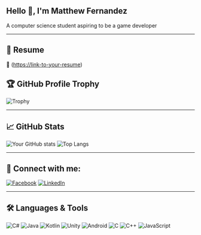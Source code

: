 ## Hello 👋, I'm Matthew Fernandez

A computer science student aspiring to be a game developer 

---

## 📎 Resume
📄 ([https://link-to-your-resume](https://docs.google.com/document/d/1usTc2146QIaY--Y61zlwzSRN8t4Dg0AVt2xF9wUBG88/edit?usp=sharing))

## 🏆 GitHub Profile Trophy
![Trophy](https://github-profile-trophy.vercel.app/?Batwoper=Batwoper&theme=darkhub)

---

## 📈 GitHub Stats
![Your GitHub stats](https://github-readme-stats.vercel.app/api?Batwoper=Batwoper&show_icons=true&theme=dark)
![Top Langs](https://github-readme-stats.vercel.app/api/top-langs/?Batwoper=Batwoper&layout=compact&theme=dark)

---

## 🔗 Connect with me:
[![Facebook](https://img.shields.io/badge/Facebook-1877F2?style=for-the-badge&logo=facebook&logoColor=white)](https://www.facebook.com/matthew.fernandez.148182/)
[![LinkedIn](https://img.shields.io/badge/LinkedIn-0A66C2?style=for-the-badge&logo=linkedin&logoColor=white)](linkedin.com/in/matthew-nathan-fernandez)

---

## 🛠️ Languages & Tools
![C#](https://img.shields.io/badge/C%23-239120?style=flat&logo=c-sharp&logoColor=white)
![Java](https://img.shields.io/badge/Java-ED8B00?style=flat&logo=java&logoColor=white)
![Kotlin](https://img.shields.io/badge/Kotlin-0095D5?style=flat&logo=kotlin&logoColor=white)
![Unity](https://img.shields.io/badge/Unity-100000?style=flat&logo=unity&logoColor=white)
![Android](https://img.shields.io/badge/Android-3DDC84?style=flat&logo=android&logoColor=white)
![C](https://img.shields.io/badge/C-00599C?style=flat&logo=c&logoColor=white)
![C++](https://img.shields.io/badge/C++-00599C?style=flat&logo=c%2B%2B&logoColor=white)
![JavaScript](https://img.shields.io/badge/JavaScript-F7DF1E?style=flat&logo=javascript&logoColor=black)
